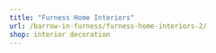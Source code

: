 ```yaml
---
title: "Furness Home Interiors"
url: /barrow-in-furness/furness-home-interiors-2/
shop: interior decoration
---
```

